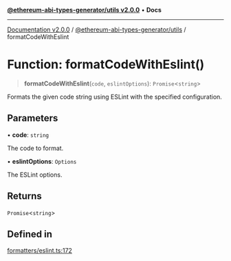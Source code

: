 [**@ethereum-abi-types-generator/utils v2.0.0**](../README.md) • **Docs**

***

[Documentation v2.0.0](../../../packages.md) / [@ethereum-abi-types-generator/utils](../README.md) / formatCodeWithEslint

# Function: formatCodeWithEslint()

> **formatCodeWithEslint**(`code`, `eslintOptions`): `Promise`\<`string`\>

Formats the given code string using ESLint with the specified configuration.

## Parameters

• **code**: `string`

The code to format.

• **eslintOptions**: `Options`

The ESLint options.

## Returns

`Promise`\<`string`\>

## Defined in

[formatters/eslint.ts:172](https://github.com/niZmosis/ethereum-abi-types-generator/blob/b8e282ea584f52118722e9d563db502ef3e0aa75/packages/utils/src/formatters/eslint.ts#L172)

